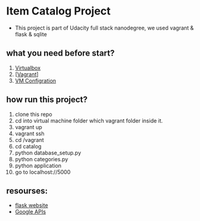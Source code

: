 # Item Catalog Project
- This project is part of Udacity full stack nanodegree, we used vagrant & flask & sqlite 

## what you need before start?
1. [Virtualbox](https://www.virtualbox.org/)
2. [[Vagrant](https://www.vagrantup.com/)]
3. [VM Configration](https://github.com/udacity/fullstack-nanodegree-vm)

## how run this project?
1. clone this repo
2. cd into virtual machine folder which vagrant folder inside it.
3. vagrant up
4. vagrant ssh
5. cd /vagrant
6. cd catalog
7. python database_setup.py
8. python categories.py
9. python application
10. go to localhost://5000


## resourses:
- [flask website](http://flask.pocoo.org/)
- [Google APIs](https://console.developers.google.com)

